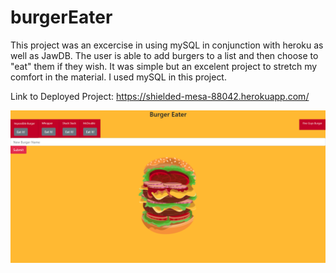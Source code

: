 # burgerEater

This project was an excercise in using mySQL in conjunction with heroku as well as JawDB.  The user is able to add burgers to a list and then choose to "eat" them if they wish.  It was simple but an excelent project to stretch my comfort in the material. I used mySQL in this project.

Link to Deployed Project: <https://shielded-mesa-88042.herokuapp.com/>

![Deployed Page](./pictures/deployedPage.PNG)